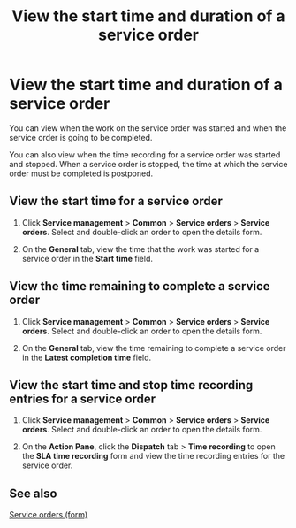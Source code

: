 ﻿---
title: View the start time and duration of a service order
TOCTitle: View the start time and duration of a service order
ms:assetid: c82989db-32f7-4eb2-a442-d801c7d28d08
ms:mtpsurl: https://technet.microsoft.com/en-us/library/Gg213648(v=AX.60)
ms:contentKeyID: 36059316
ms.date: 04/18/2014
mtps_version: v=AX.60
_tocRel: gg230655(v=ax.60)/toc.json
---

# View the start time and duration of a service order 




You can view when the work on the service order was started and when the service order is going to be completed.

You can also view when the time recording for a service order was started and stopped. When a service order is stopped, the time at which the service order must be completed is postponed.

## View the start time for a service order

1.  Click **Service management** \> **Common** \> **Service orders** \> **Service orders**. Select and double-click an order to open the details form.

2.  On the **General** tab, view the time that the work was started for a service order in the **Start time** field.

## View the time remaining to complete a service order

1.  Click **Service management** \> **Common** \> **Service orders** \> **Service orders**. Select and double-click an order to open the details form.

2.  On the **General** tab, view the time remaining to complete a service order in the **Latest completion time** field.

## View the start time and stop time recording entries for a service order

1.  Click **Service management** \> **Common** \> **Service orders** \> **Service orders**. Select and double-click an order to open the details form.

2.  On the **Action Pane**, click the **Dispatch** tab \> **Time recording** to open the **SLA time recording** form and view the time recording entries for the service order.

## See also

[Service orders (form)](https://technet.microsoft.com/en-us/library/aa554361\(v=ax.60\))

  


